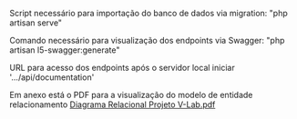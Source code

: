 Script necessário para importação do banco de dados via migration: "php artisan serve"

Comando necessário para visualização dos endpoints via Swagger: "php artisan l5-swagger:generate"

URL para acesso dos endpoints após o servidor local iniciar  '.../api/documentation'


Em anexo está o PDF para a visualização do modelo de entidade relacionamento
[Diagrama Relacional Projeto V-Lab.pdf](https://github.com/fialhovinicius/projeto_vlab/files/14455140/Diagrama.Relacional.Projeto.V-Lab.pdf)
